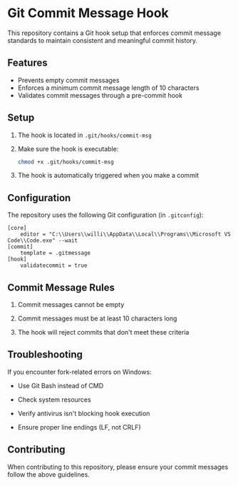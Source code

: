 # Git Commit Message Hook

This repository contains a Git hook setup that enforces commit message standards to maintain consistent and meaningful commit history.

## Features

- Prevents empty commit messages
- Enforces a minimum commit message length of 10 characters
- Validates commit messages through a pre-commit hook

## Setup

1. The hook is located in `.git/hooks/commit-msg`

2. Make sure the hook is executable:

   ```bash
   chmod +x .git/hooks/commit-msg
   ```

3. The hook is automatically triggered when you make a commit

## Configuration

The repository uses the following Git configuration (in `.gitconfig`):

```properties
[core]
    editor = "C:\\Users\\willi\\AppData\\Local\\Programs\\Microsoft VS Code\\Code.exe" --wait
[commit]
    template = .gitmessage
[hook]
    validatecommit = true
```

## Commit Message Rules

1. Commit messages cannot be empty

2. Commit messages must be at least 10 characters long

3. The hook will reject commits that don't meet these criteria

## Troubleshooting

If you encounter fork-related errors on Windows:

- Use Git Bash instead of CMD

- Check system resources

- Verify antivirus isn't blocking hook execution

- Ensure proper line endings (LF, not CRLF)

## Contributing

When contributing to this repository, please ensure your commit messages follow the above guidelines.
